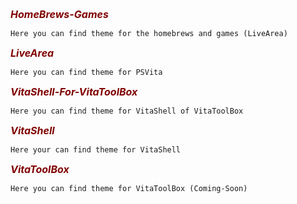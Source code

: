 <p><span style="color: #800000;"><em><strong><span style="font-size: 12pt;">HomeBrews-Games</span></strong></em></span></p>

    Here you can find theme for the homebrews and games (LiveArea)

<p><span style="color: #800000;"><em><strong><span style="font-size: 12pt;">LiveArea</span></strong></em></span></p>

    Here you can find theme for PSVita 

<p><span style="color: #800000;"><em><strong><span style="font-size: 12pt;">VitaShell-For-VitaToolBox</span></strong></em></span></p>

    Here you can find theme for VitaShell of VitaToolBox

<p><span style="color: #800000;"><em><strong><span style="font-size: 12pt;">VitaShell</span></strong></em></span></p>

    Here your can find theme for VitaShell

<p><span style="color: #800000;"><em><strong><span style="font-size: 12pt;">VitaToolBox</span></strong></em></span></p>

    Here you can find theme for VitaToolBox (Coming-Soon)
